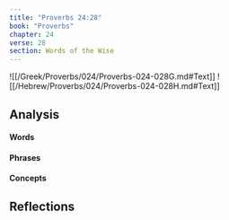 ```yaml
---
title: "Proverbs 24:28"
book: "Proverbs"
chapter: 24
verse: 28
section: Words of the Wise
---
```

![[/Greek/Proverbs/024/Proverbs-024-028G.md#Text]]
![[/Hebrew/Proverbs/024/Proverbs-024-028H.md#Text]]

## Analysis

#### Words

#### Phrases

#### Concepts

## Reflections
